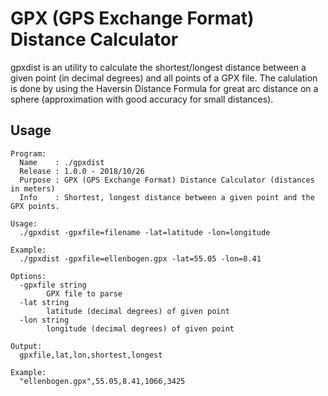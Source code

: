 # GPX (GPS Exchange Format) Distance Calculator

gpxdist is an utility to calculate the shortest/longest distance between a given point (in decimal degrees) and all points
of a GPX file. The calulation is done by using the Haversin Distance Formula for great
arc distance on a sphere (approximation with good accuracy for small distances).

## Usage

``` text
Program:
  Name    : ./gpxdist
  Release : 1.0.0 - 2018/10/26
  Purpose : GPX (GPS Exchange Format) Distance Calculator (distances in meters)
  Info    : Shortest, longest distance between a given point and the GPX points.

Usage:
  ./gpxdist -gpxfile=filename -lat=latitude -lon=longitude

Example:
  ./gpxdist -gpxfile=ellenbogen.gpx -lat=55.05 -lon=8.41

Options:
  -gpxfile string
        GPX file to parse
  -lat string
        latitude (decimal degrees) of given point
  -lon string
        longitude (decimal degrees) of given point

Output:
  gpxfile,lat,lon,shortest,longest

Example:
  "ellenbogen.gpx",55.05,8.41,1066,3425
```
